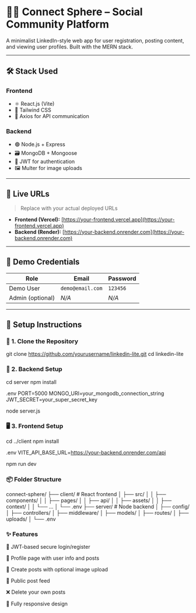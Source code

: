 # 🧑‍💼 Connect Sphere – Social Community Platform

A minimalist LinkedIn-style web app for user registration, posting content, and viewing user profiles. Built with the MERN stack.

---

## 🛠️ Stack Used

### Frontend

- ⚛️ React.js (Vite)
- 💨 Tailwind CSS
- 📡 Axios for API communication

### Backend

- 🟢 Node.js + Express
- 🗃️ MongoDB + Mongoose
- 🔐 JWT for authentication
- 🖼️ Multer for image uploads

---

## 🚀 Live URLs

> Replace with your actual deployed URLs

- **Frontend (Vercel):** [https://your-frontend.vercel.app](https://your-frontend.vercel.app)
- **Backend (Render):** [https://your-backend.onrender.com](https://your-backend.onrender.com)

---

## 🧪 Demo Credentials

| Role             | Email            | Password |
| ---------------- | ---------------- | -------- |
| Demo User        | `demo@email.com` | `123456` |
| Admin (optional) | _N/A_            | _N/A_    |

---

## 🧰 Setup Instructions

### 📁 1. Clone the Repository

git clone https://github.com/yourusername/linkedin-lite.git
cd linkedin-lite

### 🔧 2. Backend Setup

cd server
npm install

.env
PORT=5000
MONGO_URI=your_mongodb_connection_string
JWT_SECRET=your_super_secret_key

node server.js

### 🖥️ 3. Frontend Setup

cd ../client
npm install

.env
VITE_API_BASE_URL=https://your-backend.onrender.com/api

npm run dev

### 📦 Folder Structure

connect-sphere/
├── client/ # React frontend
│ ├── src/
│ │ ├── components/
│ │ ├── pages/
│ │ ├── api/
│ │ ├── assets/
│ │ ├── context/
│ │ └── ...
│ └── .env
├── server/ # Node backend
│ ├── config/
│ ├── controllers/
│ ├── middleware/
│ ├── models/
│ ├── routes/
│ ├── uploads/
│ └── .env

### ✨ Features

🔐 JWT-based secure login/register

👤 Profile page with user info and posts

📝 Create posts with optional image upload

🧾 Public post feed

❌ Delete your own posts

📱 Fully responsive design
